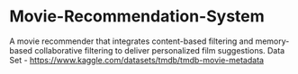 # Movie-Recommendation-System

A movie recommender that integrates content-based filtering and memory-based collaborative filtering to deliver personalized film suggestions.
Data Set - https://www.kaggle.com/datasets/tmdb/tmdb-movie-metadata
